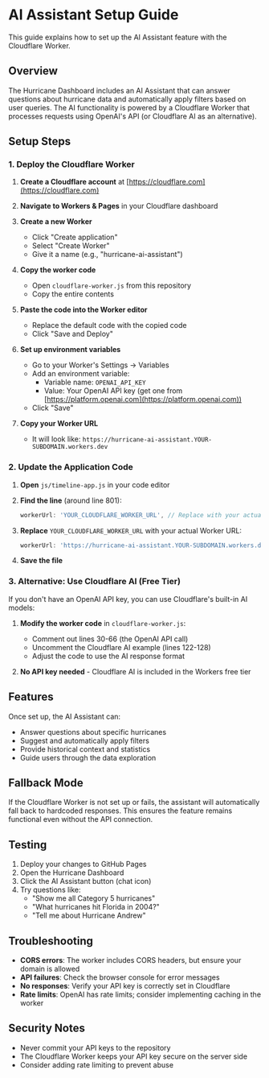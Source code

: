 # AI Assistant Setup Guide

This guide explains how to set up the AI Assistant feature with the Cloudflare Worker.

## Overview

The Hurricane Dashboard includes an AI Assistant that can answer questions about hurricane data and automatically apply filters based on user queries. The AI functionality is powered by a Cloudflare Worker that processes requests using OpenAI's API (or Cloudflare AI as an alternative).

## Setup Steps

### 1. Deploy the Cloudflare Worker

1. **Create a Cloudflare account** at [https://cloudflare.com](https://cloudflare.com)

2. **Navigate to Workers & Pages** in your Cloudflare dashboard

3. **Create a new Worker**
   - Click "Create application"
   - Select "Create Worker"
   - Give it a name (e.g., "hurricane-ai-assistant")

4. **Copy the worker code**
   - Open `cloudflare-worker.js` from this repository
   - Copy the entire contents

5. **Paste the code into the Worker editor**
   - Replace the default code with the copied code
   - Click "Save and Deploy"

6. **Set up environment variables**
   - Go to your Worker's Settings → Variables
   - Add an environment variable:
     - Variable name: `OPENAI_API_KEY`
     - Value: Your OpenAI API key (get one from [https://platform.openai.com](https://platform.openai.com))
   - Click "Save"

7. **Copy your Worker URL**
   - It will look like: `https://hurricane-ai-assistant.YOUR-SUBDOMAIN.workers.dev`

### 2. Update the Application Code

1. **Open** `js/timeline-app.js` in your code editor

2. **Find the line** (around line 801):
   ```javascript
   workerUrl: 'YOUR_CLOUDFLARE_WORKER_URL', // Replace with your actual worker URL
   ```

3. **Replace** `YOUR_CLOUDFLARE_WORKER_URL` with your actual Worker URL:
   ```javascript
   workerUrl: 'https://hurricane-ai-assistant.YOUR-SUBDOMAIN.workers.dev',
   ```

4. **Save the file**

### 3. Alternative: Use Cloudflare AI (Free Tier)

If you don't have an OpenAI API key, you can use Cloudflare's built-in AI models:

1. **Modify the worker code** in `cloudflare-worker.js`:
   - Comment out lines 30-66 (the OpenAI API call)
   - Uncomment the Cloudflare AI example (lines 122-128)
   - Adjust the code to use the AI response format

2. **No API key needed** - Cloudflare AI is included in the Workers free tier

## Features

Once set up, the AI Assistant can:

- Answer questions about specific hurricanes
- Suggest and automatically apply filters
- Provide historical context and statistics
- Guide users through the data exploration

## Fallback Mode

If the Cloudflare Worker is not set up or fails, the assistant will automatically fall back to hardcoded responses. This ensures the feature remains functional even without the API connection.

## Testing

1. Deploy your changes to GitHub Pages
2. Open the Hurricane Dashboard
3. Click the AI Assistant button (chat icon)
4. Try questions like:
   - "Show me all Category 5 hurricanes"
   - "What hurricanes hit Florida in 2004?"
   - "Tell me about Hurricane Andrew"

## Troubleshooting

- **CORS errors**: The worker includes CORS headers, but ensure your domain is allowed
- **API failures**: Check the browser console for error messages
- **No responses**: Verify your API key is correctly set in Cloudflare
- **Rate limits**: OpenAI has rate limits; consider implementing caching in the worker

## Security Notes

- Never commit your API keys to the repository
- The Cloudflare Worker keeps your API key secure on the server side
- Consider adding rate limiting to prevent abuse